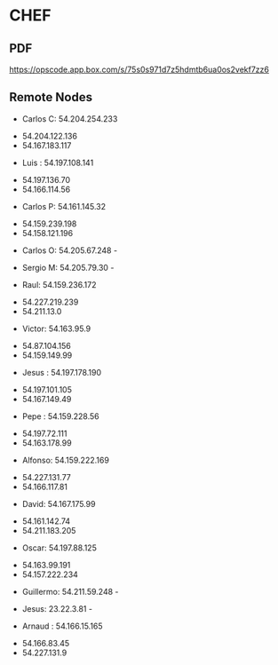 # CHEF

## PDF

 https://opscode.app.box.com/s/75s0s971d7z5hdmtb6ua0os2vekf7zz6


## Remote Nodes

* Carlos C: 54.204.254.233
+ 54.204.122.136
+ 54.167.183.117


* Luis : 54.197.108.141
+ 54.197.136.70
+ 54.166.114.56

* Carlos P: 54.161.145.32
+ 54.159.239.198
+ 54.158.121.196

* Carlos O: 54.205.67.248 -
* Sergio M: 54.205.79.30 -

* Raul: 54.159.236.172
+ 54.227.219.239
+ 54.211.13.0

* Victor: 54.163.95.9
+ 54.87.104.156
+ 54.159.149.99

* Jesus : 54.197.178.190
+ 54.197.101.105
+ 54.167.149.49

* Pepe : 54.159.228.56
+ 54.197.72.111
+ 54.163.178.99

* Alfonso: 54.159.222.169
+ 54.227.131.77
+ 54.166.117.81

* David: 54.167.175.99
+ 54.161.142.74
+ 54.211.183.205

* Oscar: 54.197.88.125
+ 54.163.99.191
+ 54.157.222.234

* Guillermo: 54.211.59.248 -
* Jesus: 23.22.3.81 -

* Arnaud : 54.166.15.165
+ 54.166.83.45
+ 54.227.131.9
